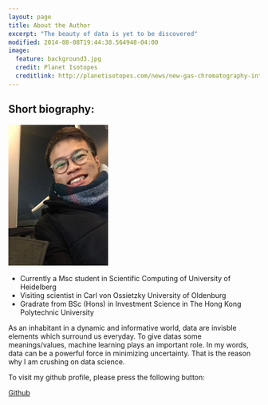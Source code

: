 ```yaml
---
layout: page
title: About the Author 
excerpt: "The beauty of data is yet to be discovered"
modified: 2014-08-08T19:44:38.564948-04:00
image:
  feature: background3.jpg
  credit: Planet Isotopes
  creditlink: http://planetisotopes.com/news/new-gas-chromatography-interface-for-high-resolution-single-and-multicollector-icp-ms/
---
```


## Short biography:

<img src="/images/my_img.jpeg" width="200">

* Currently a Msc student in Scientific Computing of University of Heidelberg
* Visiting scientist in Carl von Ossietzky University of Oldenburg
* Gradrate from BSc (Hons) in Investment Science in The Hong Kong Polytechnic University


As an inhabitant in a dynamic and informative world, data are invisble elements which surround us everyday. To give datas some meanings/values, machine learning plays an important role. In my words, data can be a powerful force in minimizing uncertainty. That is the reason why I am crushing on data science.

To visit my github profile, please press the following button:

<a markdown="0" href="https://github.com/steven-shoff" class="btn">Github</a>